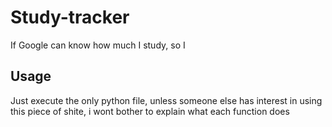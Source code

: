 # Study-tracker
If Google can know how much I study, so I

## Usage
Just execute the only python file, unless someone else has interest in using this piece of shite, i wont bother to explain what each function does
